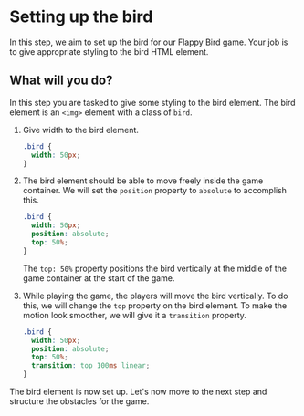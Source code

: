 # Setting up the bird

In this step, we aim to set up the bird for our Flappy Bird game. Your job is to give appropriate styling to the bird HTML element.

## What will you do?

In this step you are tasked to give some styling to the bird element. The bird element is an `<img>` element with a class of `bird`.

1. Give width to the bird element.

   ```css
   .bird {
     width: 50px;
   }
   ```

2. The bird element should be able to move freely inside the game container. We will set the `position` property to `absolute` to accomplish this.

   ```css
   .bird {
     width: 50px;
     position: absolute;
     top: 50%;
   }
   ```

   The `top: 50%` property positions the bird vertically at the middle of the game container at the start of the game.

3. While playing the game, the players will move the bird vertically. To do this, we will change the `top` property on the bird element. To make the motion look smoother, we will give it a `transition` property.

   ```css
   .bird {
     width: 50px;
     position: absolute;
     top: 50%;
     transition: top 100ms linear;
   }
   ```

The bird element is now set up. Let's now move to the next step and structure the obstacles for the game.
